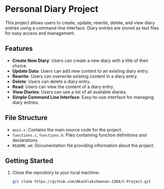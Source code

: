 # Personal Diary Project

This project allows users to create, update, rewrite, delete, and view diary entries using a command-line interface. Diary entries are stored as text files for easy access and management.

## Features

- **Create New Diary**: Users can create a new diary with a title of their choice.
- **Update Data**: Users can add new content to an existing diary entry.
- **Rewrite**: Users can overwrite existing content in a diary entry.
- **Delete**: Users can delete a diary entry.
- **Read**: Users can view the content of a diary entry.
- **View Diaries**: Users can see a list of all available diaries.
- **Simple Command Line Interface**: Easy-to-use interface for managing diary entries.

## File Structure

- `main.c`: Contains the main source code for the project.
- `functions.c`, `functions.h`: Files containing function definitions and declarations.
- `README.md`: Documentation file providing information about the project.

## Getting Started

1. Clone the repository to your local machine:

   ```bash
   git clone https://github.com/Akashlakshmanan-1304/C-Project.git
